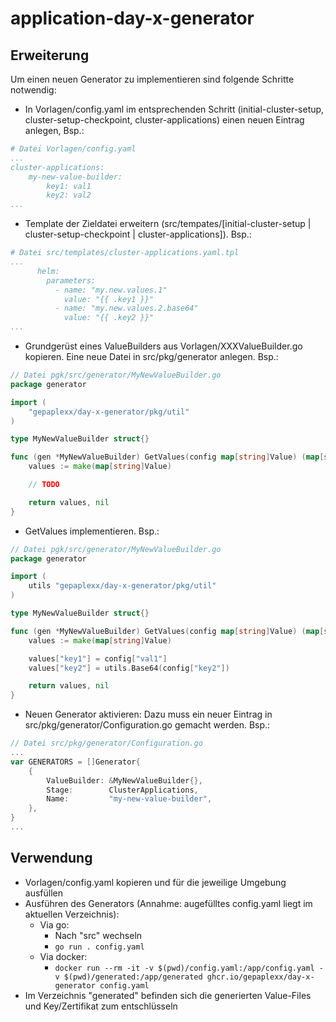 # application-day-x-generator

## Erweiterung

Um einen neuen Generator zu implementieren sind folgende Schritte notwendig:

- In Vorlagen/config.yaml im entsprechenden Schritt (initial-cluster-setup, cluster-setup-checkpoint, cluster-applications) einen neuen Eintrag anlegen, Bsp.: 

```yaml
# Datei Vorlagen/config.yaml
...
cluster-applications:
    my-new-value-builder:
        key1: val1
        key2: val2
...
```
- Template der Zieldatei erweitern (src/tempates/[initial-cluster-setup | cluster-setup-checkpoint | cluster-applications]). Bsp.:
```yaml
# Datei src/templates/cluster-applications.yaml.tpl
...
      helm:
        parameters:
          - name: "my.new.values.1"
            value: "{{ .key1 }}"
          - name: "my.new.values.2.base64"
            value: "{{ .key2 }}"
...
```

- Grundgerüst eines ValueBuilders aus Vorlagen/XXXValueBuilder.go kopieren. Eine neue Datei in src/pkg/generator anlegen. Bsp.: 
```go
// Datei pgk/src/generator/MyNewValueBuilder.go
package generator

import (
	"gepaplexx/day-x-generator/pkg/util"
)

type MyNewValueBuilder struct{}

func (gen *MyNewValueBuilder) GetValues(config map[string]Value) (map[string]Value, error) {
	values := make(map[string]Value)

	// TODO

	return values, nil
}
```

- GetValues implementieren. Bsp.:
```go
// Datei pgk/src/generator/MyNewValueBuilder.go
package generator

import (
	utils "gepaplexx/day-x-generator/pkg/util"
)

type MyNewValueBuilder struct{}

func (gen *MyNewValueBuilder) GetValues(config map[string]Value) (map[string]Value, error) {
	values := make(map[string]Value)

	values["key1"] = config["val1"]
    values["key2"] = utils.Base64(config["key2"])

	return values, nil
}
```
- Neuen Generator aktivieren: Dazu muss ein neuer Eintrag in src/pkg/generator/Configuration.go gemacht werden. Bsp.:
```go
// Datei src/pkg/generator/Configuration.go
...
var GENERATORS = []Generator{
	{
		ValueBuilder: &MyNewValueBuilder{},
		Stage:        ClusterApplications,
		Name:         "my-new-value-builder",
	},
}
...
```

## Verwendung

- Vorlagen/config.yaml kopieren und für die jeweilige Umgebung ausfüllen
- Ausführen des Generators (Annahme: augefülltes config.yaml liegt im aktuellen Verzeichnis):
    - Via go: 
        - Nach "src" wechseln
        - ```go run . config.yaml```
    - Via docker: 
        - ```docker run --rm -it -v $(pwd)/config.yaml:/app/config.yaml -v $(pwd)/generated:/app/generated ghcr.io/gepaplexx/day-x-generator config.yaml```
- Im Verzeichnis "generated" befinden sich die generierten Value-Files und Key/Zertifikat zum entschlüsseln